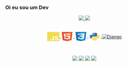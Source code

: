 ### Oi eu sou um Dev

<div align="center">
  <a href="https://github.com/PastorGustavo">
  <img height="180em" src="https://github-readme-stats.vercel.app/api?username=PastorGustavo&show_icons=true&theme=radical&include_all_commits=true&count_private=true"/>
  <img height="180em" src="https://github-readme-stats.vercel.app/api/top-langs/?username=PastorGustavo&layout=compact&langs_count=7&theme=radical"/>
</div>
<br>
<div align="center" style="display: inline_block"><br>
  <img align="center" alt="Js" height="30" width="40" src="https://raw.githubusercontent.com/devicons/devicon/master/icons/javascript/javascript-plain.svg">
  <img align="center" alt="Html" height="30" width="40" src="https://raw.githubusercontent.com/devicons/devicon/master/icons/html5/html5-original.svg">
  <img align="center" alt="Css" height="30" width="40" src="https://raw.githubusercontent.com/devicons/devicon/master/icons/css3/css3-original.svg">
  <img align="center" alt="Python" height="30" width="40" src="https://raw.githubusercontent.com/devicons/devicon/master/icons/python/python-original.svg">
  <img align="center" alt="Django" height="30" width="40" src="https://cdn.jsdelivr.net/gh/devicons/devicon/icons/django/django-plain.svg">  
</div>
          
  ##
  <br>
<div align="center">
  <a src="">
  <img src="https://img.shields.io/badge/YouTube-FF0000?style=for-the-badge&logo=youtube&logoColor=white">
   </a>
  
  <a src="https://www.instagram.com/pastor.py/">
    <img src="https://img.shields.io/badge/Instagram-E4405F?style=for-the-badge&logo=instagram&logoColor=white">
  </a>
  
  
  <img src="https://img.shields.io/badge/website-000000?style=for-the-badge&logo=About.me&logoColor=white">
   
     
  <img src="https://img.shields.io/badge/ProtonMail-8B89CC?style=for-the-badge&logo=protonmail&logoColor=white">
    
  
</div>
 
